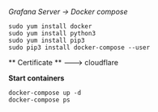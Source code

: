 *Grafana Server -> Docker compose*

    sudo yum install docker
    sudo yum install python3
    sudo yum install pip3
    sudo pip3 install docker-compose --user


** Certificate **
---> cloudflare



**Start containers**

    docker-compose up -d
    docker-compose ps

